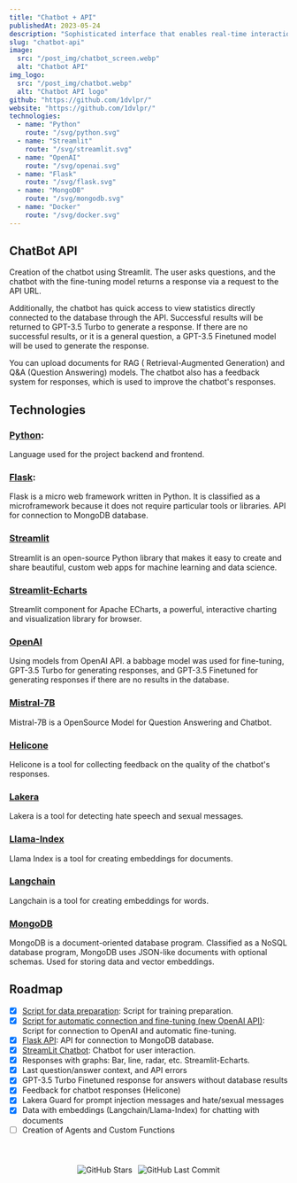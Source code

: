 ```yaml
---
title: "Chatbot + API"
publishedAt: 2023-05-24
description: "Sophisticated interface that enables real-time interaction with our business database, providing access to customer records, item inventory, delivery notes, and financial metrics using AI."
slug: "chatbot-api"
image:
  src: "/post_img/chatbot_screen.webp"
  alt: "Chatbot API"
img_logo:
  src: "/post_img/chatbot.webp"
  alt: "Chatbot API logo"
github: "https://github.com/1dvlpr/"
website: "https://github.com/1dvlpr/"
technologies:
  - name: "Python"
    route: "/svg/python.svg"
  - name: "Streamlit"
    route: "/svg/streamlit.svg"
  - name: "OpenAI"
    route: "/svg/openai.svg"
  - name: "Flask"
    route: "/svg/flask.svg"
  - name: "MongoDB"
    route: "/svg/mongodb.svg"
  - name: "Docker"
    route: "/svg/docker.svg"
---
```


## ChatBot API

Creation of the chatbot using Streamlit. The user asks questions, and the chatbot with the fine-tuning model returns a response via a request to the API URL.

Additionally, the chatbot has quick access to view statistics directly connected to the database through the API. Successful results will be returned to GPT-3.5 Turbo to generate a response. If there are no successful results, or it is a general question, a GPT-3.5 Finetuned model will be used to generate the response.

You can upload documents for RAG ( Retrieval-Augmented Generation) and Q&A (Question Answering) models. The chatbot also has a feedback system for responses, which is used to improve the chatbot's responses.

## Technologies

### [Python](https://www.python.org/):

Language used for the project backend and frontend.

### [Flask](https://flask.palletsprojects.com/en/2.0.x/):

Flask is a micro web framework written in Python. It is classified as a microframework because it does not require particular tools or libraries. API for connection to MongoDB database.

### [Streamlit](https://streamlit.io/)

Streamlit is an open-source Python library that makes it easy to create and share beautiful, custom web apps for machine learning and data science.

### [Streamlit-Echarts](https://github.com/andfanilo/streamlit-echarts)

Streamlit component for Apache ECharts, a powerful, interactive charting and visualization library for browser.

### [OpenAI](https://openai.com/)

Using models from OpenAI API. a babbage model was used for fine-tuning, GPT-3.5 Turbo for generating responses, and GPT-3.5 Finetuned for generating responses if there are no results in the database.

### [Mistral-7B](https://huggingface.co/TheBloke/Mistral-7B-Instruct-v0.1-GGUF)

Mistral-7B is a OpenSource Model for Question Answering and Chatbot.

### [Helicone](https://helicone.ai/)

Helicone is a tool for collecting feedback on the quality of the chatbot's responses.

### [Lakera](https://lakera.ai/)

Lakera is a tool for detecting hate speech and sexual messages.

### [Llama-Index](https://docs.llamaindex.ai/en/stable/)

Llama Index is a tool for creating embeddings for documents.

### [Langchain](https://python.langchain.com/docs/get_started/introduction)

Langchain is a tool for creating embeddings for words.

### [MongoDB](https://www.mongodb.com/)

MongoDB is a document-oriented database program. Classified as a NoSQL database program, MongoDB uses JSON-like documents with optional schemas. Used for storing data and vector embeddings.

## Roadmap

- [x] [Script for data preparation](https://github.com/1dvlpr/Script-SQL-API): Script for training preparation.
- [x] [Script for automatic connection and fine-tuning (new OpenAI API)](https://github.com/1dvlpr/Script-SQL-API): Script for connection to OpenAI and automatic fine-tuning.
- [x] [Flask API](https://github.com/1dvlpr/Streamlit-API-Flask-Mistral): API for connection to MongoDB database.
- [x] [StreamLit Chatbot](https://github.com/1dvlpr/Streamlit-API-Flask-Mistral): Chatbot for user interaction.
- [x] Responses with graphs: Bar, line, radar, etc. Streamlit-Echarts.
- [x] Last question/answer context, and API errors
- [x] GPT-3.5 Turbo Finetuned response for answers without database results
- [x] Feedback for chatbot responses (Helicone)
- [x] Lakera Guard for prompt injection messages and hate/sexual messages
- [x] Data with embeddings (Langchain/Llama-Index) for chatting with documents
- [ ] Creation of Agents and Custom Functions

<div style="display: flex; justify-content: center; padding-top: 40px">
  <img src="https://img.shields.io/github/stars/1dvlpr/StreamLit-Api.svg" alt="GitHub Stars" style="margin-right: 10px;"/>
  <img src="https://img.shields.io/github/last-commit/1dvlpr/Streamlit-API-Flask-Mistral.svg" alt="GitHub Last Commit" />
</div>
